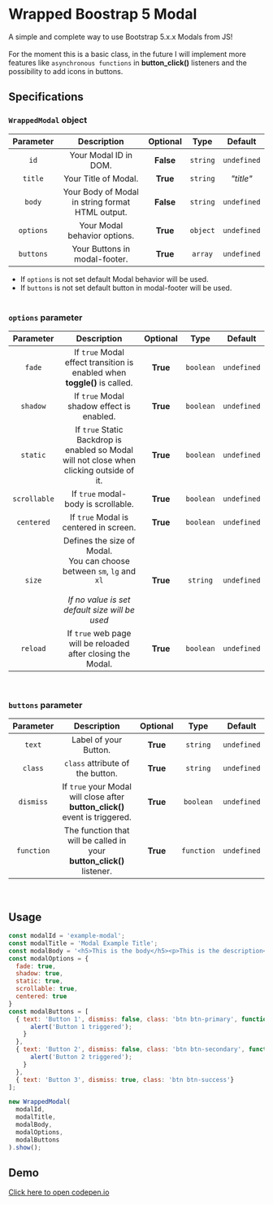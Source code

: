 # Wrapped Boostrap 5 Modal
A simple and complete way to use Bootstrap 5.x.x Modals from JS!<br><br>
For the moment this is a basic class, in the future I will implement more features like `asynchronous functions` in **button_click()** listeners and the possibility to add icons in buttons.


## Specifications
### `WrappedModal` object
| Parameter | Description | Optional | Type | Default |
| :-----------: | :-------------: | :-----:| :-----: | :-----: |
| `id`| Your Modal ID in DOM. | **False** | `string` | `undefined` |
| `title` | Your Title of Modal. | **True** | `string` | *"title"* |
| `body` | Your Body of Modal in string format HTML output. | **False** | `string` | `undefined` |
| `options` | Your Modal behavior options. | **True** | `object` | `undefined` |
| `buttons` | Your Buttons in modal-footer. | **True** | `array` | `undefined` |
-  If `options` is not set default Modal behavior will be used.
-  If `buttons` is not set default button in modal-footer will be used.
<br><br>
### `options` parameter
| Parameter | Description | Optional | Type | Default |
| :-----------: | :-------------: | :-----:| :-----: | :-----: |
| `fade`| If `true` Modal effect transition is enabled when **toggle()** is called. | **True** | `boolean` | `undefined` |
| `shadow` | If `true` Modal shadow effect is enabled. | **True** | `boolean` | `undefined` |
| `static` | If `true` Static Backdrop is enabled so Modal will not close when clicking outside of it. | **True** | `boolean` | `undefined` |
| `scrollable` | If `true` modal-body is scrollable. | **True** | `boolean` | `undefined` |
| `centered` | If `true` Modal is centered in screen. | **True** | `boolean` | `undefined` |
| `size` | Defines the size of Modal.<br>You can choose between `sm`, `lg` and `xl`<br><br><i>If no value is set default size will be used</i> | **True** | `string` | `undefined` |
| `reload` | If `true` web page will be reloaded after closing the Modal. | **True** | `boolean` | `undefined` |

<br>

### `buttons` parameter
| Parameter | Description | Optional | Type | Default |
| :-----------: | :-------------: | :-----:| :-----: | :-----: |
| `text`| Label of your Button. | **True** | `string` | `undefined` |
| `class` | `class` attribute of the button. | **True** | `string` | `undefined` |
| `dismiss` | If `true` your Modal will close after **button_click()** event is triggered. | **True** | `boolean` | `undefined` |
| `function` | The function that will be called in your **button_click()** listener. | **True** | `function` | `undefined` |

<br>

## Usage
```javascript
const modalId = 'example-modal';
const modalTitle = 'Modal Example Title';
const modalBody = '<h5>This is the body</h5><p>This is the description</p>';
const modalOptions = {
  fade: true,
  shadow: true,
  static: true,
  scrollable: true,
  centered: true
}
const modalButtons = [
  { text: 'Button 1', dismiss: false, class: 'btn btn-primary', function: () => {
      alert('Button 1 triggered');
    } 
  },
  { text: 'Button 2', dismiss: false, class: 'btn btn-secondary', function: () => {
      alert('Button 2 triggered');
    }
  },
  { text: 'Button 3', dismiss: true, class: 'btn btn-success'}
];

new WrappedModal(
  modalId,
  modalTitle,
  modalBody,
  modalOptions,
  modalButtons
).show();
```
## Demo
[Click here to open codepen.io](https://codepen.io/luca-concas/pen/KKGeKmd)
